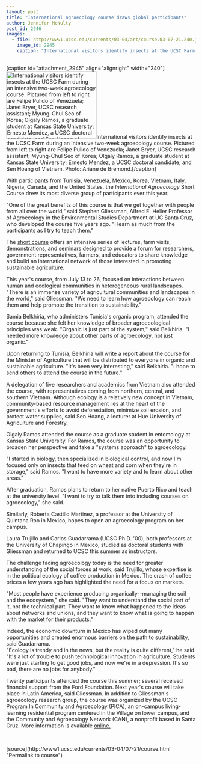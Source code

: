 ```yaml
---
layout: post
title: "International agroecology course draws global participants"
author: Jennifer McNulty
post_id: 2946
images:
  - file: http://www1.ucsc.edu/currents/03-04/art/course.03-07-21.240.jpg
    image_id: 2945
    caption: "International visitors identify insects at the UCSC Farm during an intensive two-week agroecology course. Pictured from left to right are Felipe Pulido of Venezuela; Janet Bryer, UCSC research assistant; Myung-Chul Seo of Korea; Olgaly Ramos, a graduate student at Kansas State University; Ernesto Mendez, a UCSC doctoral candidate; and Sen Hoang of Vietnam. Photo: Ariane de Bremond."
---
```


[caption id="attachment_2945" align="alignright" width="240"]<a href="http://localhost/mysite/wp-content/uploads/2003/07/course.03-07-21.240.jpg"><img class="size-full wp-image-2945" src="http://localhost/mysite/wp-content/uploads/2003/07/course.03-07-21.240.jpg" alt="International visitors identify insects at the UCSC Farm during an intensive two-week agroecology course. Pictured from left to right are Felipe Pulido of Venezuela; Janet Bryer, UCSC research assistant; Myung-Chul Seo of Korea; Olgaly Ramos, a graduate student at Kansas State University; Ernesto Mendez, a UCSC doctoral candidate; and Sen Hoang of Vietnam. Photo: Ariane de Bremond." width="240" height="180" /></a>International visitors identify insects at the UCSC Farm during an intensive two-week agroecology course. Pictured from left to right are Felipe Pulido of Venezuela; Janet Bryer, UCSC research assistant; Myung-Chul Seo of Korea; Olgaly Ramos, a graduate student at Kansas State University; Ernesto Mendez, a UCSC doctoral candidate; and Sen Hoang of Vietnam. Photo: Ariane de Bremond.[/caption]
<p>
  With participants from Tunisia, Venezuela, Mexico, Korea, Vietnam, Italy, Nigeria, Canada, and the United States, the <i>International Agroecology</i> Short Course drew its most diverse group of participants ever this year.
</p>
<p>
  "One of the great benefits of this course is that we get together with people from all over the world," said Stephen Gliessman, Alfred E. Heller Professor of Agroecology in the Environmental Studies Department at UC Santa Cruz, who developed the course five years ago. "I learn as much from the participants as I try to teach them."<br>
</p>
<p>
  The <a href="http://www.agroecology.org/shortcourse.htm">short course</a> offers an intensive series of lectures, farm visits, demonstrations, and seminars designed to provide a forum for researchers, government representatives, farmers, and educators to share knowledge and build an international network of those interested in promoting sustainable agriculture.<br>
</p>
<p>
  This year's course, from July 13 to 26, focused on interactions between human and ecological communities in heterogeneous rural landscapes. "There is an immense variety of agricultural communities and landscapes in the world," said Gliessman. "We need to learn how agroecology can reach them and help promote the transition to sustainability."<br>
</p>
<p>
  Samia Belkhiria, who administers Tunisia's organic program, attended the course because she felt her knowledge of broader agroecological principles was weak. "Organic is just part of the system," said Belkhiria. "I needed more knowledge about other parts of agroecology, not just organic."<br>
</p>
<p>
  Upon returning to Tunisia, Belkhiria will write a report about the course for the Minister of Agriculture that will be distributed to everyone in organic and sustainable agriculture. "It's been very interesting," said Belkhiria. "I hope to send others to attend the course in the future."<br>
</p>
<p>
  A delegation of five researchers and academics from Vietnam also attended the course, with representatives coming from northern, central, and southern Vietnam. Although ecology is a relatively new concept in Vietnam, community-based resource management lies at the heart of the government's efforts to avoid deforestation, minimize soil erosion, and protect water supplies, said Sen Hoang, a lecturer at Hue University of Agriculture and Forestry.
</p>
<p>
  Olgaly Ramos attended the course as a graduate student in entomology at Kansas State University. For Ramos, the course was an opportunity to broaden her perspective and take a "systems approach" to agroecology.<br>
</p>
<p>
  "I started in biology, then specialized in biological control, and now I'm focused only on insects that feed on wheat and corn when they're in storage," said Ramos. "I want to have more variety and to learn about other areas."<br>
</p>
<p>
  After graduation, Ramos plans to return to her native Puerto Rico and teach at the university level. "I want to try to talk them into including courses on agroecology," she said.<br>
</p>
<p>
  Similarly, Roberta Castillo Martinez, a professor at the University of Quintana Roo in Mexico, hopes to open an agroecology program on her campus.<br>
</p>
<p>
  Laura Trujillo and Carlos Guadarrama (UCSC Ph.D. '00), both professors at the University of Chapingo in Mexico, studied as doctoral students with Gliessman and returned to UCSC this summer as instructors.<br>
</p>
<p>
  The challenge facing agroecology today is the need for greater understanding of the social forces at work, said Trujillo, whose expertise is in the political ecology of coffee production in Mexico. The crash of coffee prices a few years ago has highlighted the need for a focus on markets.<br>
</p>
<p>
  "Most people have experience producing organically--managing the soil and the ecosystem," she said. "They want to understand the social part of it, not the technical part. They want to know what happened to the ideas about networks and unions, and they want to know what is going to happen with the market for their products."<br>
</p>
<p>
  Indeed, the economic downturn in Mexico has wiped out many opportunities and created enormous barriers on the path to sustainability, said Guadarrama.<br>
  "Ecology is trendy and in the news, but the reality is quite different," he said. "It's a lot of trouble to push technological innovation in agriculture. Students were just starting to get good jobs, and now we're in a depression. It's so bad, there are no jobs for anybody."<br>
</p>
<p>
  Twenty participants attended the course this summer; several received financial support from the Ford Foundation. Next year's course will take place in Latin America, said Gliessman. In addition to Gliessman's agroecology research group, the course was organized by the UCSC Program In Community and Agroecology (PICA), an on-campus living-learning residential program centered in the Village on lower campus, and the Community and Agroecology Network (CAN), a nonprofit based in Santa Cruz. More information is available <a href="www.agroecology.org">online.</a>
</p>
<p>
  <br>

</p>
<p>

</p>
[source](http://www1.ucsc.edu/currents/03-04/07-21/course.html "Permalink to course")
